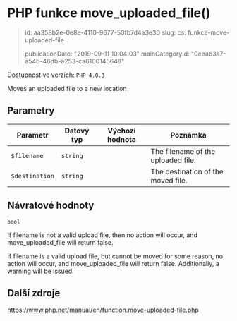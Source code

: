 PHP funkce move_uploaded_file()
===============================

> id: aa358b2e-0e8e-4110-9677-50fb7d4a3e30
> slug:
> 	cs: funkce-move-uploaded-file
>
> publicationDate: "2019-09-11 10:04:03"
> mainCategoryId: "0eeab3a7-a54b-46db-a253-ca6100145648"

Dostupnost ve verzích: `PHP 4.0.3`

Moves an uploaded file to a new location


Parametry
--------------

| Parametr | Datový typ | Výchozí hodnota | Poznámka |
|-----|-----|-----|-----|
| `$filename` | `string` |  | The filename of the uploaded file. |
| `$destination` | `string` |  | The destination of the moved file. |


Návratové hodnoty
----------------

`bool`

If filename is not a valid upload file,
then no action will occur, and
move_uploaded_file will return
false.
</p>
<p>
If filename is a valid upload file, but
cannot be moved for some reason, no action will occur, and
move_uploaded_file will return
false. Additionally, a warning will be issued.

Další zdroje
------------

https://www.php.net/manual/en/function.move-uploaded-file.php
